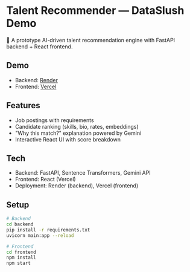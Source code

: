 # Talent Recommender — DataSlush Demo

🚀 A prototype AI-driven talent recommendation engine with FastAPI backend + React frontend.

## Demo
- Backend: [Render](https://dataslush-backend.onrender.com/jobs)
- Frontend: [Vercel](https://dataslush-frontend.vercel.app)

## Features
- Job postings with requirements
- Candidate ranking (skills, bio, rates, embeddings)
- "Why this match?" explanation powered by Gemini
- Interactive React UI with score breakdown

## Tech
- Backend: FastAPI, Sentence Transformers, Gemini API
- Frontend: React (Vercel)
- Deployment: Render (backend), Vercel (frontend)

## Setup
```bash
# Backend
cd backend
pip install -r requirements.txt
uvicorn main:app --reload

# Frontend
cd frontend
npm install
npm start
